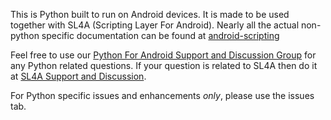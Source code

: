 This is Python built to run on Android devices. It is made to be used together with SL4A (Scripting Layer For Android).
Nearly all the actual non-python specific documentation can be found at [android-scripting](http://code.google.com/p/android-scripting/)

Feel free to use our [Python For Android Support and Discussion Group](http://groups.google.com/group/python-for-android) for any Python related questions. If your question is related to SL4A then do it at [SL4A Support and Discussion](http://groups.google.com/group/android-scripting).

For Python specific issues and enhancements _only_, please use the issues tab.